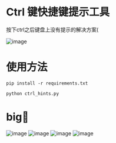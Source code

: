 # Ctrl 键快捷键提示工具
按下ctrl之后键盘上没有提示的解决方案(


![image](https://github.com/user-attachments/assets/4701db1b-95a6-4bea-ad1d-a579850ab210)

# 使用方法
`pip install -r requirements.txt `

` python ctrl_hints.py `

# big🥚
![image](https://github.com/user-attachments/assets/64bb4326-8677-4859-a9a7-86da6bd7c26a)
![image](https://github.com/user-attachments/assets/7a70c3a5-df3f-4dff-bd1f-49f2f827b54c)
![image](https://github.com/user-attachments/assets/14869b1c-255c-4922-9f12-eb8caa553e17)
![image](https://github.com/user-attachments/assets/8b018e66-3bf0-4e3c-8d34-3a8f0ef4a51b)

